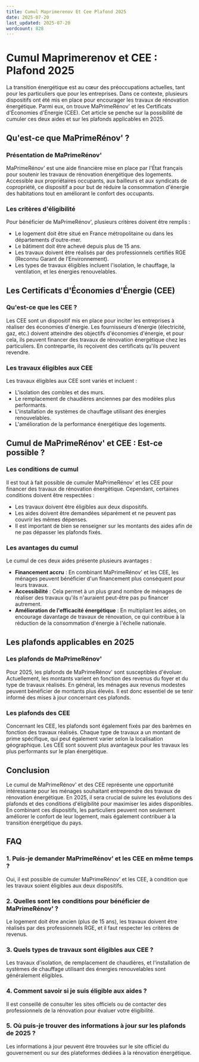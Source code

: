 ```yaml
---
title: Cumul Maprimerenov Et Cee Plafond 2025
date: 2025-07-20
last_updated: 2025-07-20
wordcount: 828
---
```


# Cumul Maprimerenov et CEE : Plafond 2025

La transition énergétique est au cœur des préoccupations actuelles, tant pour les particuliers que pour les entreprises. Dans ce contexte, plusieurs dispositifs ont été mis en place pour encourager les travaux de rénovation énergétique. Parmi eux, on trouve MaPrimeRénov' et les Certificats d'Économies d'Énergie (CEE). Cet article se penche sur la possibilité de cumuler ces deux aides et sur les plafonds applicables en 2025.

## Qu'est-ce que MaPrimeRénov' ?

### Présentation de MaPrimeRénov'

MaPrimeRénov' est une aide financière mise en place par l'État français pour soutenir les travaux de rénovation énergétique des logements. Accessible aux propriétaires occupants, aux bailleurs et aux syndicats de copropriété, ce dispositif a pour but de réduire la consommation d'énergie des habitations tout en améliorant le confort des occupants.

### Les critères d'éligibilité

Pour bénéficier de MaPrimeRénov', plusieurs critères doivent être remplis :
- Le logement doit être situé en France métropolitaine ou dans les départements d'outre-mer.
- Le bâtiment doit être achevé depuis plus de 15 ans.
- Les travaux doivent être réalisés par des professionnels certifiés RGE (Reconnu Garant de l’Environnement).
- Les types de travaux éligibles incluent l'isolation, le chauffage, la ventilation, et les énergies renouvelables.

## Les Certificats d'Économies d'Énergie (CEE)

### Qu'est-ce que les CEE ?

Les CEE sont un dispositif mis en place pour inciter les entreprises à réaliser des économies d'énergie. Les fournisseurs d'énergie (électricité, gaz, etc.) doivent atteindre des objectifs d'économies d'énergie, et pour cela, ils peuvent financer des travaux de rénovation énergétique chez les particuliers. En contrepartie, ils reçoivent des certificats qu'ils peuvent revendre.

### Les travaux éligibles aux CEE

Les travaux éligibles aux CEE sont variés et incluent :
- L'isolation des combles et des murs.
- Le remplacement de chaudières anciennes par des modèles plus performants.
- L'installation de systèmes de chauffage utilisant des énergies renouvelables.
- L'amélioration de la performance énergétique des logements.

## Cumul de MaPrimeRénov' et CEE : Est-ce possible ?

### Les conditions de cumul

Il est tout à fait possible de cumuler MaPrimeRénov' et les CEE pour financer des travaux de rénovation énergétique. Cependant, certaines conditions doivent être respectées :
- Les travaux doivent être éligibles aux deux dispositifs.
- Les aides doivent être demandées séparément et ne peuvent pas couvrir les mêmes dépenses.
- Il est important de bien se renseigner sur les montants des aides afin de ne pas dépasser les plafonds fixés.

### Les avantages du cumul

Le cumul de ces deux aides présente plusieurs avantages :
- **Financement accru** : En combinant MaPrimeRénov' et les CEE, les ménages peuvent bénéficier d'un financement plus conséquent pour leurs travaux.
- **Accessibilité** : Cela permet à un plus grand nombre de ménages de réaliser des travaux qu'ils n'auraient peut-être pas pu financer autrement.
- **Amélioration de l'efficacité énergétique** : En multipliant les aides, on encourage davantage de travaux de rénovation, ce qui contribue à la réduction de la consommation d'énergie à l'échelle nationale.

## Les plafonds applicables en 2025

### Les plafonds de MaPrimeRénov'

Pour 2025, les plafonds de MaPrimeRénov' sont susceptibles d'évoluer. Actuellement, les montants varient en fonction des revenus du foyer et du type de travaux réalisés. En général, les ménages aux revenus modestes peuvent bénéficier de montants plus élevés. Il est donc essentiel de se tenir informé des mises à jour concernant ces plafonds.

### Les plafonds des CEE

Concernant les CEE, les plafonds sont également fixés par des barèmes en fonction des travaux réalisés. Chaque type de travaux a un montant de prime spécifique, qui peut également varier selon la localisation géographique. Les CEE sont souvent plus avantageux pour les travaux les plus performants sur le plan énergétique.

## Conclusion

Le cumul de MaPrimeRénov' et des CEE représente une opportunité intéressante pour les ménages souhaitant entreprendre des travaux de rénovation énergétique. En 2025, il sera crucial de suivre les évolutions des plafonds et des conditions d'éligibilité pour maximiser les aides disponibles. En combinant ces dispositifs, les particuliers peuvent non seulement améliorer le confort de leur logement, mais également contribuer à la transition énergétique du pays.

## FAQ

### 1. Puis-je demander MaPrimeRénov' et les CEE en même temps ?

Oui, il est possible de cumuler MaPrimeRénov' et les CEE, à condition que les travaux soient éligibles aux deux dispositifs.

### 2. Quelles sont les conditions pour bénéficier de MaPrimeRénov' ?

Le logement doit être ancien (plus de 15 ans), les travaux doivent être réalisés par des professionnels RGE, et il faut respecter les critères de revenus.

### 3. Quels types de travaux sont éligibles aux CEE ?

Les travaux d'isolation, de remplacement de chaudières, et l'installation de systèmes de chauffage utilisant des énergies renouvelables sont généralement éligibles.

### 4. Comment savoir si je suis éligible aux aides ?

Il est conseillé de consulter les sites officiels ou de contacter des professionnels de la rénovation pour évaluer votre éligibilité.

### 5. Où puis-je trouver des informations à jour sur les plafonds de 2025 ?

Les informations à jour peuvent être trouvées sur le site officiel du gouvernement ou sur des plateformes dédiées à la rénovation énergétique.